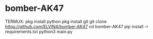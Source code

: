 # bomber-AK47
TERMUX:
pkg install python
pkg install git
git clone https://github.com/ELVIN4/bomber-AK47
cd bomber-AK47
pip install -r requirements.txt
python3 main.py
